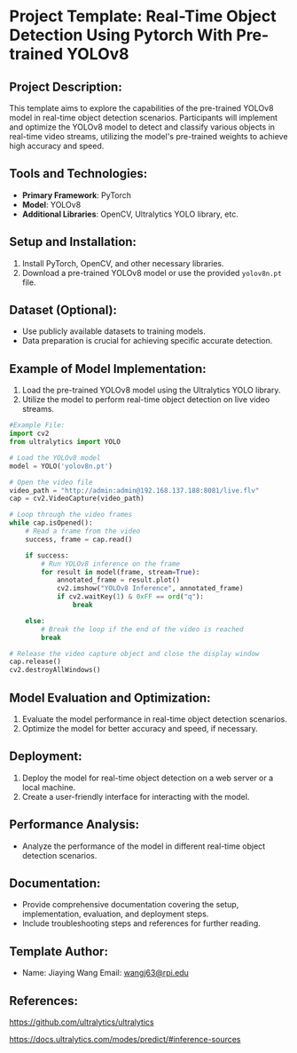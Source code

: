 # **Project Template: Real-Time Object Detection Using Pytorch With Pre-trained YOLOv8**


## **Project Description:**
This template aims to explore the capabilities of the pre-trained YOLOv8 model in real-time object detection scenarios. Participants will implement and optimize the YOLOv8 model to detect and classify various objects in real-time video streams, utilizing the model's pre-trained weights to achieve high accuracy and speed.

## **Tools and Technologies:**
- **Primary Framework**: PyTorch
- **Model**: YOLOv8
- **Additional Libraries**: OpenCV, Ultralytics YOLO library, etc.

## **Setup and Installation:**
1. Install PyTorch, OpenCV, and other necessary libraries.
2. Download a pre-trained YOLOv8 model or use the provided `yolov8n.pt` file.

## **Dataset (Optional):**
- Use publicly available datasets to training models.
- Data preparation is crucial for achieving specific accurate detection.

## **Example of Model Implementation:**
1. Load the pre-trained YOLOv8 model using the Ultralytics YOLO library.
2. Utilize the model to perform real-time object detection on live video streams.

```python
#Example File:
import cv2
from ultralytics import YOLO

# Load the YOLOv8 model
model = YOLO('yolov8n.pt')

# Open the video file
video_path = "http://admin:admin@192.168.137.188:8081/live.flv"
cap = cv2.VideoCapture(video_path)

# Loop through the video frames
while cap.isOpened():
    # Read a frame from the video
    success, frame = cap.read()

    if success:
        # Run YOLOv8 inference on the frame
        for result in model(frame, stream=True):
            annotated_frame = result.plot()
            cv2.imshow("YOLOv8 Inference", annotated_frame)
            if cv2.waitKey(1) & 0xFF == ord("q"):
                break

    else:
        # Break the loop if the end of the video is reached
        break

# Release the video capture object and close the display window
cap.release()
cv2.destroyAllWindows()
```

## **Model Evaluation and Optimization:**
1. Evaluate the model performance in real-time object detection scenarios.
2. Optimize the model for better accuracy and speed, if necessary.

## **Deployment:**
1. Deploy the model for real-time object detection on a web server or a local machine.
2. Create a user-friendly interface for interacting with the model.

## **Performance Analysis:**
- Analyze the performance of the model in different real-time object detection scenarios.

## **Documentation:**
- Provide comprehensive documentation covering the setup, implementation, evaluation, and deployment steps.
- Include troubleshooting steps and references for further reading.

## **Template Author:**
- Name: Jiaying Wang   Email: wangj63@rpi.edu

## **References:**

https://github.com/ultralytics/ultralytics

https://docs.ultralytics.com/modes/predict/#inference-sources
